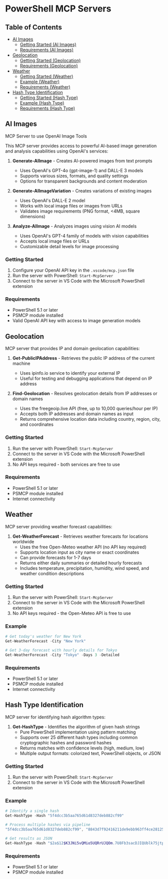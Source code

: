 # PowerShell MCP Servers

## Table of Contents
- [AI Images](#ai-images)
  - [Getting Started (AI Images)](#getting-started)
  - [Requirements (AI Images)](#requirements)
- [Geolocation](#geolocation)
  - [Getting Started (Geolocation)](#getting-started-1)
  - [Requirements (Geolocation)](#requirements-1)
- [Weather](#weather)
  - [Getting Started (Weather)](#getting-started-2)
  - [Example (Weather)](#example)
  - [Requirements (Weather)](#requirements-2)
- [Hash Type Identification](#hash-type-identification)
  - [Getting Started (Hash Type)](#getting-started-3)
  - [Example (Hash Type)](#example-1)
  - [Requirements (Hash Type)](#requirements-3)

## AI Images

MCP Server to use OpenAI Image Tools

This MCP server provides access to powerful AI-based image generation and analysis capabilities using OpenAI's services:

1. **Generate-AIImage** - Creates AI-powered images from text prompts
   - Uses OpenAI's GPT-4o (gpt-image-1) and DALL-E 3 models
   - Supports various sizes, formats, and quality settings
   - Options for transparent backgrounds and content moderation

2. **Generate-AIImageVariation** - Creates variations of existing images
   - Uses OpenAI's DALL-E 2 model
   - Works with local image files or images from URLs
   - Validates image requirements (PNG format, <4MB, square dimensions)

3. **Analyze-AIImage** - Analyzes images using vision AI models
   - Uses OpenAI's GPT-4 family of models with vision capabilities
   - Accepts local image files or URLs
   - Customizable detail levels for image processing

### Getting Started

1. Configure your OpenAI API key in the `.vscode/mcp.json` file
2. Run the server with PowerShell: `Start-McpServer`
3. Connect to the server in VS Code with the Microsoft PowerShell extension

### Requirements

- PowerShell 5.1 or later
- PSMCP module installed
- Valid OpenAI API key with access to image generation models

## Geolocation

MCP server that provides IP and domain geolocation capabilities:

1. **Get-PublicIPAddress** - Retrieves the public IP address of the current machine
   - Uses ipinfo.io service to identify your external IP
   - Useful for testing and debugging applications that depend on IP address

2. **Find-Geolocation** - Resolves geolocation details from IP addresses or domain names
   - Uses the freegeoip.live API (free, up to 10,000 queries/hour per IP)
   - Accepts both IP addresses and domain names as input
   - Returns comprehensive location data including country, region, city, and coordinates

### Getting Started

1. Run the server with PowerShell: `Start-McpServer`
2. Connect to the server in VS Code with the Microsoft PowerShell extension
3. No API keys required - both services are free to use

### Requirements

- PowerShell 5.1 or later
- PSMCP module installed
- Internet connectivity

## Weather

MCP server providing weather forecast capabilities:

1. **Get-WeatherForecast** - Retrieves weather forecasts for locations worldwide
   - Uses the free Open-Meteo weather API (no API key required)
   - Supports location input as city name or exact coordinates 
   - Can provide forecasts for 1-7 days
   - Returns either daily summaries or detailed hourly forecasts
   - Includes temperature, precipitation, humidity, wind speed, and weather condition descriptions

### Getting Started

1. Run the server with PowerShell: `Start-McpServer`
2. Connect to the server in VS Code with the Microsoft PowerShell extension
3. No API keys required - the Open-Meteo API is free to use

### Example

```powershell
# Get today's weather for New York
Get-WeatherForecast -City "New York"

# Get 3-day forecast with hourly details for Tokyo
Get-WeatherForecast -City "Tokyo" -Days 3 -Detailed
```

### Requirements

- PowerShell 5.1 or later
- PSMCP module installed
- Internet connectivity

## Hash Type Identification

MCP server for identifying hash algorithm types:

1. **Get-HashType** - Identifies the algorithm of given hash strings
   - Pure PowerShell implementation using pattern matching
   - Supports over 25 different hash types including common cryptographic hashes and password hashes
   - Returns matches with confidence levels (high, medium, low)
   - Multiple output formats: colorized text, PowerShell objects, or JSON

### Getting Started

1. Run the server with PowerShell: `Start-McpServer`
2. Connect to the server in VS Code with the Microsoft PowerShell extension

### Example

```powershell
# Identify a single hash
Get-HashType -Hash "5f4dcc3b5aa765d61d8327deb882cf99"

# Process multiple hashes via pipeline
"5f4dcc3b5aa765d61d8327deb882cf99", "8843d7f92416211de9ebb963ff4ce28125932878" | Get-HashType

# Get results as JSON
Get-HashType -Hash "$2a$12$K3JNi5vQMio5UQRrUJQOm.7U8Fb3sacDJIQUblk75jtpz6nbMPuFS" -OutputFormat Json
```

### Requirements

- PowerShell 5.1 or later
- PSMCP module installed